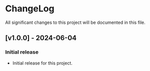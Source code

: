 # ChangeLog

All significant changes to this project will be documented in this file.

## [v1.0.0] - 2024-06-04

### Initial release 

- Initial release for this project.
